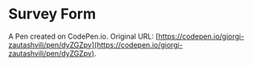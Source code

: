 # Survey Form

A Pen created on CodePen.io. Original URL: [https://codepen.io/giorgi-zautashvili/pen/dyZGZpv](https://codepen.io/giorgi-zautashvili/pen/dyZGZpv).

